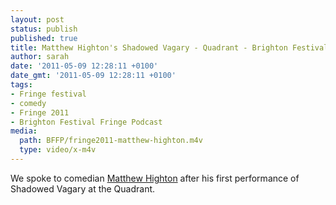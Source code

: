 ```yaml
---
layout: post
status: publish
published: true
title: Matthew Highton's Shadowed Vagary - Quadrant - Brighton Festival Fringe 2011
author: sarah
date: '2011-05-09 12:28:11 +0100'
date_gmt: '2011-05-09 12:28:11 +0100'
tags:
- Fringe festival
- comedy
- Fringe 2011
- Brighton Festival Fringe Podcast
media:
  path: BFFP/fringe2011-matthew-highton.m4v
  type: video/x-m4v
---
```

We spoke to comedian <a title="http://matthewhighton.co.uk" href="http://matthewhighton.co.uk/" target="_blank">
Matthew Highton</a> after his first performance of Shadowed Vagary at the Quadrant.
